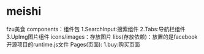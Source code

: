# meishi
fzu美食
components：组件包
    1.SearchInput:搜索组件
    2.Tabs:导航栏组件
    3.UpImg图片组件
icons/images：存放图片
libs(存放依赖)：放置的是facebook开源项目的runtime.js文件
Pages(页面):
  1.buy:购买页面
